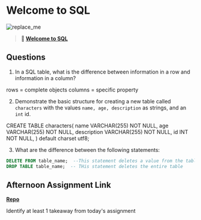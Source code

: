 # Welcome to SQL

![replace_me](https://codeworks.blob.core.windows.net/public/assets/img/illustrations/placeholder.svg)

> **📖 [Welcome to SQL](https://codeworksacademy.com/fs-student-guide/resources/wk11/01-MySQL-GettingStarted)**

## Questions

1. In a SQL table, what is the difference between information in a row and information in a column?

rows =  complete objects
columns = specific property 

2. Demonstrate the basic structure for creating a new table called `characters` with the values `name, age, description` as strings, and an `int` id.

CREATE TABLE characters(
  name VARCHAR(255) NOT NULL,
  age VARCHAR(255) NOT NULL,
  description VARCHAR(255) NOT NULL,
  id INT NOT NULL,
) default charset utf8;



3. What are the difference between the following statements: 
```sql
DELETE FROM table_name;  --This statement deletes a value from the table
DROP TABLE table_name;  -- THis statement deletes the entire table
```

## Afternoon Assignment Link

**[Repo](https://github.com/Curtis-Pollard-II/<ASSIGNMENT_REPO>)**

Identify at least 1 takeaway from today's assignment
